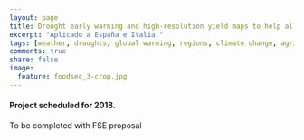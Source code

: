```yaml
---
layout: page
title: Drought early warning and high-resolution yield maps to help alleviate food insecurity across the Corredor Seco in Central America
excerpt: "Aplicado a España e Italia."
tags: [weather, droughts, global warming, regions, climate change, agriculture, crop, yields, adaptation, remote sensing, satellite]
comments: true
share: false
image:
  feature: foodsec_3-crop.jpg
---
```


#### Project scheduled for 2018.

To be completed with FSE proposal